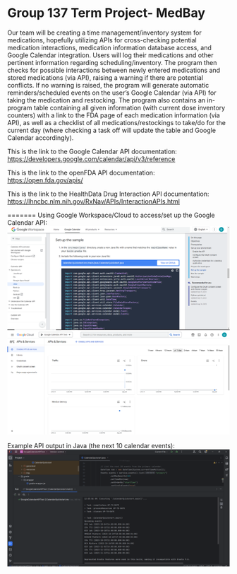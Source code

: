 # Group 137 Term Project- MedBay
Our team will be creating a time management/inventory system for medications, hopefully utilizing APIs for cross-checking potential medication interactions, medication information database access, and Google Calendar integration. Users will log their medications and other pertinent information regarding scheduling/inventory. The program then checks for possible interactions between newly entered medications and stored medications (via API), raising a warning if there are potential conflicts. If no warning is raised, the program will generate automatic reminders/scheduled events on the user’s Google Calendar (via API) for taking the medication and restocking. The program also contains an in-program table containing all given information (with current dose inventory counters) with a link to the FDA page of each medication information (via API), as well as a checklist of all medications/restockings to take/do for the current day (where checking a task off will update the table and Google Calendar accordingly).


This is the link to the Google Calendar API documentation: https://developers.google.com/calendar/api/v3/reference

This is the link to the openFDA API documentation: https://open.fda.gov/apis/

This is the link to the HealthData Drug Interaction API documentation: https://lhncbc.nlm.nih.gov/RxNav/APIs/InteractionAPIs.html

=======
Using Google Workspace/Cloud to access/set up the Google Calendar API:
![](google_workspace_API_instructions.png)
![](google_cloud_API_screenshot.png)

Example API output in Java (the next 10 calendar events):
![](google_calendar_API_java_output.png)
